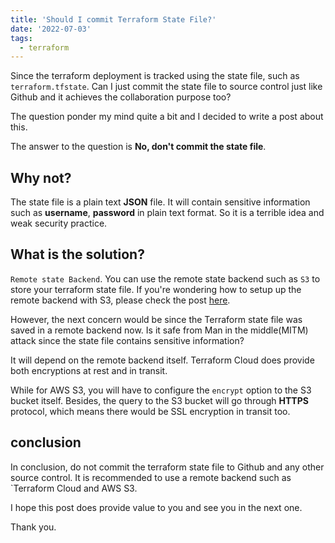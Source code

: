 ```yaml
---
title: 'Should I commit Terraform State File?'
date: '2022-07-03'
tags:
  - terraform
---
```


Since the terraform deployment is tracked using the state file, such as `terraform.tfstate`. Can I just commit the state file to source control just like Github and it achieves the collaboration purpose too?

The question ponder my mind quite a bit and I decided to write a post about this.

The answer to the question is **No, don't commit the state file**.

## Why not?

The state file is a plain text **JSON** file. It will contain sensitive information such as **username**, **password** in plain text format. So it is a terrible idea and weak security practice.

## What is the solution?

`Remote state Backend`. You can use the remote state backend such as `S3` to store your terraform state file. If you're wondering how to setup up the remote backend with S3, please check the post [here](https://tekloon.dev/terraform-store-state-aws-s3).

However, the next concern would be since the Terraform state file was saved in a remote backend now. Is it safe from Man in the middle(MITM) attack since the state file contains sensitive information?

It will depend on the remote backend itself. Terraform Cloud does provide both encryptions at rest and in transit.

While for AWS S3, you will have to configure the `encrypt` option to the S3 bucket itself. Besides, the query to the S3 bucket will go through **HTTPS** protocol, which means there would be SSL encryption in transit too.

## conclusion

In conclusion, do not commit the terraform state file to Github and any other source control. It is recommended to use a remote backend such as `Terraform Cloud and AWS S3.

I hope this post does provide value to you and see you in the next one.

Thank you.
